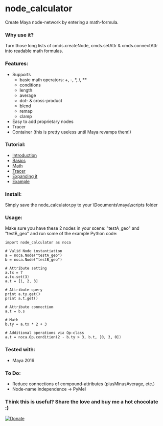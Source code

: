 # node_calculator
Create Maya node-network by entering a math-formula.

### Why use it?
Turn those long lists of cmds.createNode, cmds.setAttr & cmds.connectAttr into readable math formulas.

### Features:
* Supports 
  * basic math operators: +, -, *, /, **
  * conditions
  * length
  * average
  * dot- & cross-product
  * blend
  * remap
  * clamp
* Easy to add proprietary nodes
* Tracer
* Container (this is pretty useless until Maya revamps them!)

### Tutorial:
* [Introduction](https://vimeo.com/242716233)
* [Basics](https://vimeo.com/242716219)
* [Math](https://vimeo.com/242716234)
* [Tracer](https://vimeo.com/242716237)
* [Expanding it](https://vimeo.com/242716230)
* [Example](https://vimeo.com/242716227)


### Install:
Simply save the node_calculator.py to your \Documents\maya\scripts folder

### Usage:
Make sure you have these 2 nodes in your scene: "testA_geo" and "testB_geo" and run some of the example Python code:

```
import node_calculator as noca

# Valid Node instantiation
a = noca.Node("testA_geo")
b = noca.Node("testB_geo")

# Attribute setting
a.tx = 7
a.tx.set(3)
a.t = [1, 2, 3]

# Attribute query
print a.ty.get()
print a.t.get()

# Attribute connection
a.t = b.s

# Math
b.ty = a.tx * 2 + 3

# Additional operations via Op-class
a.t = noca.Op.condition(2 - b.ty > 3, b.t, [0, 3, 0])
```

### Tested with:
* Maya 2016

### To Do:
* Reduce connections of compound-attributes (plusMinusAverage, etc.)
* Node-name independence -> PyMel

### Think this is useful? Share the love and buy me a hot chocolate :)
[![Donate](https://img.shields.io/badge/Donate-PayPal-green.svg)](https://paypal.me/mischakolbe1)
